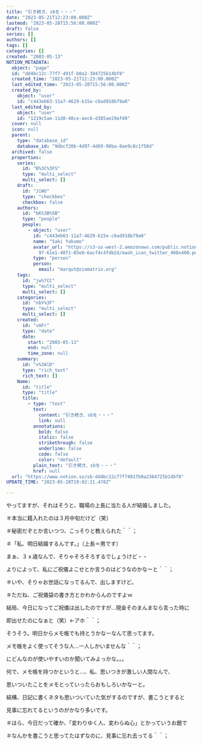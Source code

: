 ```yaml
---
title: "引き続き、sbを・・・"
date: "2023-05-21T12:23:00.000Z"
lastmod: "2023-05-28T15:56:00.000Z"
draft: false
series: []
authors: []
tags: []
categories: []
created: "2003-05-13"
NOTION_METADATA:
  object: "page"
  id: "dd4bc12c-77f7-491f-b0a2-384725b14bf8"
  created_time: "2023-05-21T12:23:00.000Z"
  last_edited_time: "2023-05-28T15:56:00.000Z"
  created_by:
    object: "user"
    id: "c443eb63-11a7-4629-b15e-c6ad918b79a0"
  last_edited_by:
    object: "user"
    id: "1219c5ae-11d8-48ce-aec6-d385ae29af49"
  cover: null
  icon: null
  parent:
    type: "database_id"
    database_id: "9dbcf20b-4d97-4d69-98ba-8ae9c8c1f58d"
  archived: false
  properties:
    series:
      id: "B%3C%3FS"
      type: "multi_select"
      multi_select: []
    draft:
      id: "JiWU"
      type: "checkbox"
      checkbox: false
    authors:
      id: "bK%3B%5B"
      type: "people"
      people:
        - object: "user"
          id: "c443eb63-11a7-4629-b15e-c6ad918b79a0"
          name: "Saki Yakumo"
          avatar_url: "https://s3-us-west-2.amazonaws.com/public.notion-static.com/3ad1c4\
            97-61e1-48f1-85e8-6acf4c4fdb2d/maoh_icon_twitter_400x400.png"
          type: "person"
          person:
            email: "marqut@ziomatrix.org"
    tags:
      id: "jw%7CC"
      type: "multi_select"
      multi_select: []
    categories:
      id: "nbY%3F"
      type: "multi_select"
      multi_select: []
    created:
      id: "vmFr"
      type: "date"
      date:
        start: "2003-05-13"
        end: null
        time_zone: null
    summary:
      id: "x%3AlD"
      type: "rich_text"
      rich_text: []
    Name:
      id: "title"
      type: "title"
      title:
        - type: "text"
          text:
            content: "引き続き、sbを・・・"
            link: null
          annotations:
            bold: false
            italic: false
            strikethrough: false
            underline: false
            code: false
            color: "default"
          plain_text: "引き続き、sbを・・・"
          href: null
  url: "https://www.notion.so/sb-dd4bc12c77f7491fb0a2384725b14bf8"
UPDATE_TIME: "2023-05-28T19:02:21.478Z"

---
```

<link rel="stylesheet" href="https://cdn.jsdelivr.net/npm/katex@0.16.2/dist/katex.min.css" integrity="sha384-bYdxxUwYipFNohQlHt0bjN/LCpueqWz13HufFEV1SUatKs1cm4L6fFgCi1jT643X" crossorigin="anonymous">


やってますが、それはそうと、職場の上長に当たる人が結婚しました。


＃本当に籍入れたのは３月中旬だけど（笑）


＃秘密だぞとか言いつつ、こっそりと教えられた＾＾；


＃「私、明日結婚するんです。」（上長＝男です）


まぁ、３ｘ歳なんで、そりゃそろそろするでしょうけど・・


よりによって、私にご祝儀よこせとか言うのはどうなのかなーと＾＾；


＃いや、そりゃお世話になってるんで、出しますけど。


＃ただね、ご祝儀袋の書き方とかわからんのですよｗ


結局、今日になってご祝儀は出したのですが…現金そのまんまなら言った時に


即出せたのになぁと（笑）←アホ＾＾；


そうそう。明日からメモ帳でも持とうかなーなんて思ってます。


メモ帳をよく使ってそうな人…一人しかいませんな＾＾；


にどんなのが使いやすいのか聞いてみよっかな。。。


何で、メモ帳を持つかというと…、私、思いつきが激しい人間なんで、


思いついたことをメモとっていったらおもしろいかなーと。


結構、日記に書くネタも思いついていた気がするのですが、書こうとすると


見事に忘れてるというのがかなり多いです。


＃ほら、今日だって確か、「変わりゆく人、変わらぬ心」とかっていうお題で


＃なんかを書こうと思ってたはずなのに、見事に忘れ去ってる＾＾；

